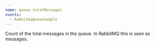 ```yaml
---
name: queue.totalMessages
events:
  - RabbitmqQueueSample
---
```


Count of the total messages in the queue. In RabbitMQ this is seen as messages.